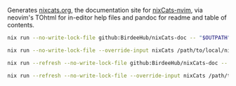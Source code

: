 Generates [nixcats.org](https://nixcats.org), the documentation site for [nixCats-nvim](https://github.com/BirdeeHub/nixCats-nvim), via neovim's TOhtml for in-editor help files and pandoc for readme and table of contents.
```bash
nix run --no-write-lock-file github:BirdeeHub/nixCats-doc -- "$OUTPATH"

nix run --no-write-lock-file --override-input nixCats /path/to/local/nixCats-nvim github:BirdeeHub/nixCats-doc -- "$OUTPATH"

nix run --refresh --no-write-lock-file github:BirdeeHub/nixCats-doc -- "$OUTPATH"

nix run --refresh --no-write-lock-file --override-input nixCats /path/to/local/nixCats-nvim github:BirdeeHub/nixCats-doc -- "$OUTPATH"
```
